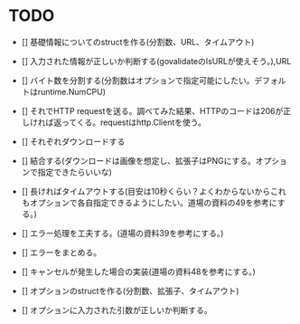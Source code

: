 TODO
===

- [] 基礎情報についてのstructを作る(分割数、URL、タイムアウト)
- [] 入力された情報が正しいか判断する(govalidateのIsURLが使えそう。),URL
- [] バイト数を分割する(分割数はオプションで指定可能にしたい。デフォルトはruntime.NumCPU)
- [] それでHTTP requestを送る。調べてみた結果、HTTPのコードは206が正しければ返ってくる。requestはhttp.Clientを使う。
- [] それぞれダウンロードする
- [] 結合する(ダウンロードは画像を想定し、拡張子はPNGにする。オプションで指定できたらいいな)
- [] 長ければタイムアウトする(目安は10秒くらい？よくわからないからこれもオプションで各自指定できるようにしたい。道場の資料の49を参考にする。)
- [] エラー処理を工夫する。(道場の資料39を参考にする。)
- [] エラーをまとめる。
- [] キャンセルが発生した場合の実装(道場の資料48を参考にする。)

- [] オプションのstructを作る(分割数、拡張子、タイムアウト)
- [] オプションに入力された引数が正しいか判断する。
